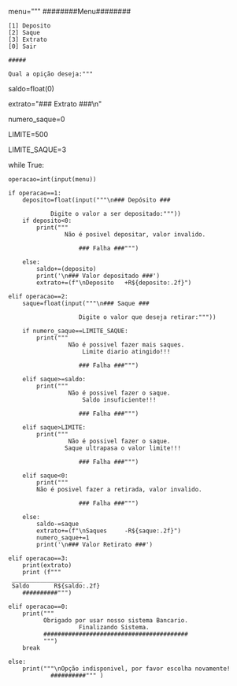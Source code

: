menu="""
    ########Menu########

    [1] Deposito
    [2] Saque
    [3] Extrato
    [0] Sair
    
    #####

    Qual a opição deseja:"""

saldo=float(0)

extrato="### Extrato ###\n"

numero_saque=0

LIMITE=500

LIMITE_SAQUE=3

while True:
    
    operacao=int(input(menu))

    if operacao==1:
        deposito=float(input("""\n### Depósito ###
              
                Digite o valor a ser depositado:"""))
        if deposito<0:
            print("""
                    Não é posivel depositar, valor invalido. 
                        
                        ### Falha ###""")
            
        else:
            saldo+=(deposito)
            print('\n### Valor depositado ###')
            extrato+=(f"\nDeposito   +R${deposito:.2f}")

    elif operacao==2:
        saque=float(input("""\n### Saque ###
                        
                        Digite o valor que deseja retirar:"""))

        if numero_saque==LIMITE_SAQUE:
            print("""
                     Não é possivel fazer mais saques.
                         Limite diario atingido!!!
                            
                        ### Falha ###""")

        elif saque>=saldo:
            print("""
                     Não é possivel fazer o saque.
                         Saldo insuficiente!!!
                            
                        ### Falha ###""")
        
        elif saque>LIMITE:
            print("""
                     Não é possivel fazer o saque.
                    Saque ultrapasa o valor limite!!!
                            
                        ### Falha ###""")
            
        elif saque<0:
            print("""
            Não é posivel fazer a retirada, valor invalido. 
                        
                        ### Falha ###""")

        else:
            saldo-=saque
            extrato+=(f"\nSaques     -R${saque:.2f}")
            numero_saque+=1
            print('\n### Valor Retirato ###')
    
    elif operacao==3:
        print(extrato)
        print (f"""
     ____________________
     Saldo       R${saldo:.2f}
        ##########""")

    elif operacao==0:
        print("""
              Obrigado por usar nosso sistema Bancario.
                        Finalizando Sistema.
              #########################################
              """)
        break

    else:
        print("""\nOpção indisponivel, por favor escolha novamente!
                ##########""" )

        